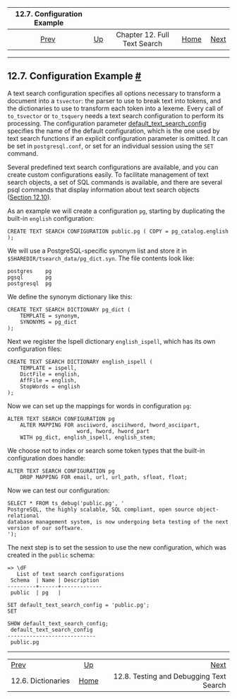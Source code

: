 <!--?xml version="1.0" encoding="UTF-8" standalone="no"?-->

|                 12.7. Configuration Example                |                                                      |                              |                                                       |                                                                              |
| :--------------------------------------------------------: | :--------------------------------------------------- | :--------------------------: | ----------------------------------------------------: | ---------------------------------------------------------------------------: |
| [Prev](textsearch-dictionaries.html "12.6. Dictionaries")  | [Up](textsearch.html "Chapter 12. Full Text Search") | Chapter 12. Full Text Search | [Home](index.html "PostgreSQL 17devel Documentation") |  [Next](textsearch-debugging.html "12.8. Testing and Debugging Text Search") |

***

## 12.7. Configuration Example [#](#TEXTSEARCH-CONFIGURATION)

A text search configuration specifies all options necessary to transform a document into a `tsvector`: the parser to use to break text into tokens, and the dictionaries to use to transform each token into a lexeme. Every call of `to_tsvector` or `to_tsquery` needs a text search configuration to perform its processing. The configuration parameter [default\_text\_search\_config](runtime-config-client.html#GUC-DEFAULT-TEXT-SEARCH-CONFIG) specifies the name of the default configuration, which is the one used by text search functions if an explicit configuration parameter is omitted. It can be set in `postgresql.conf`, or set for an individual session using the `SET` command.

Several predefined text search configurations are available, and you can create custom configurations easily. To facilitate management of text search objects, a set of SQL commands is available, and there are several psql commands that display information about text search objects ([Section 12.10](textsearch-psql.html "12.10. psql Support")).

As an example we will create a configuration `pg`, starting by duplicating the built-in `english` configuration:

    CREATE TEXT SEARCH CONFIGURATION public.pg ( COPY = pg_catalog.english );

We will use a PostgreSQL-specific synonym list and store it in `$SHAREDIR/tsearch_data/pg_dict.syn`. The file contents look like:

    postgres    pg
    pgsql       pg
    postgresql  pg

We define the synonym dictionary like this:

    CREATE TEXT SEARCH DICTIONARY pg_dict (
        TEMPLATE = synonym,
        SYNONYMS = pg_dict
    );

Next we register the Ispell dictionary `english_ispell`, which has its own configuration files:

    CREATE TEXT SEARCH DICTIONARY english_ispell (
        TEMPLATE = ispell,
        DictFile = english,
        AffFile = english,
        StopWords = english
    );

Now we can set up the mappings for words in configuration `pg`:

    ALTER TEXT SEARCH CONFIGURATION pg
        ALTER MAPPING FOR asciiword, asciihword, hword_asciipart,
                          word, hword, hword_part
        WITH pg_dict, english_ispell, english_stem;

We choose not to index or search some token types that the built-in configuration does handle:

    ALTER TEXT SEARCH CONFIGURATION pg
        DROP MAPPING FOR email, url, url_path, sfloat, float;

Now we can test our configuration:

    SELECT * FROM ts_debug('public.pg', '
    PostgreSQL, the highly scalable, SQL compliant, open source object-relational
    database management system, is now undergoing beta testing of the next
    version of our software.
    ');

The next step is to set the session to use the new configuration, which was created in the `public` schema:

    => \dF
       List of text search configurations
     Schema  | Name | Description
    ---------+------+-------------
     public  | pg   |

    SET default_text_search_config = 'public.pg';
    SET

    SHOW default_text_search_config;
     default_text_search_config
    ----------------------------
     public.pg

***

|                                                            |                                                       |                                                                              |
| :--------------------------------------------------------- | :---------------------------------------------------: | ---------------------------------------------------------------------------: |
| [Prev](textsearch-dictionaries.html "12.6. Dictionaries")  |  [Up](textsearch.html "Chapter 12. Full Text Search") |  [Next](textsearch-debugging.html "12.8. Testing and Debugging Text Search") |
| 12.6. Dictionaries                                         | [Home](index.html "PostgreSQL 17devel Documentation") |                                      12.8. Testing and Debugging Text Search |
